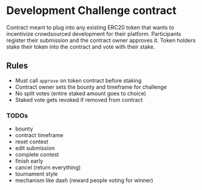 # Development Challenge contract

Contract meant to plug into any existing ERC20 token that wants to incentivize crowdsourced development for their platform. Participants register their submission and the contract owner approves it. Token holders stake their token into the contract and vote with their stake.

## Rules

- Must call `approve` on token contract before staking
- Contract owner sets the bounty and timeframe for challenge
- No split votes (entire staked amount goes to choice)
- Staked vote gets revoked if removed from contract


### TODOs

- bounty
- contract timeframe
- reset contest
- edit submission
- complete contest
- finish early
- cancel (return everything)
- tournament style
- mechanism like dash (reward people voting for winner)

